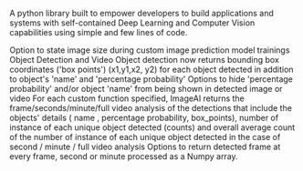 A python library built to empower developers to build applications and systems with self-contained Deep Learning and Computer Vision capabilities using simple and few lines of code. 


Option to state image size during custom image prediction model trainings 
Object Detection and Video Object detection now returns bounding box coordinates ('box points') (x1,y1,x2, y2) for each object detected in addition to object's 'name' and 'percentage probability' 
Options to hide 'percentage probability' and/or object 'name' from being shown in detected image or video
For each custom function specified, ImageAI returns the frame/seconds/minute/full video analysis of the detections that include the objects' details ( name , percentage probability, box_points), number of instance of each unique object detected (counts) and overall average count of the number of instance of each unique object detected in the case of second / minute / full video analysis
Options to return detected frame at every frame, second or minute processed as a Numpy array. 
